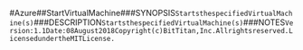 #Azure##StartVirtualMachine###SYNOPSIS```StartsthespecifiedVirtualMachine(s)```###DESCRIPTION```StartsthespecifiedVirtualMachine(s)```###NOTES```Version:1.1Date:08August2018Copyright(c)BitTitan,Inc.Allrightsreserved.LicensedundertheMITLicense.```
